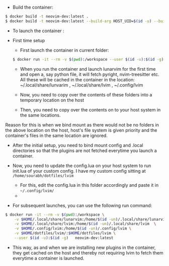 * Build the container:
```bash
$ docker build -t neovim-dev:latest .
$ docker build -t neovim-dev:latest --build-arg HOST_UID=$(id -u) --build-arg HOST_GID=$(id -g) .
```

* To launch the container :

* First time setup
    * First launch the container in current folder:
    ```bash
    $ docker run -it --rm -v $(pwd):/workspace --user $(id -u):$(id -g) neovim-dev:latest
    ```
    * When you run the container and launch lunarvim for the first time and open a, say python file,
    it will fetch pyright, nvim-treesitter etc. All these will be cached in the container in the location:
    ~/.local/share/lunvarim , ~/.local/share/lvim , ~/.config/lvim

    * Now, you need to copy over the contents of these folders into a temporary location on the host

    * Then, you need to copy over the contents on to your host system in the same locations.


Reason for this is when we bind mount as there would not be no folders in the above location on the host, host's file system is given priority and the container's files in the same location are ignored. 

* After the initial setup, you need to bind mount config and .local directories so that the plugins are not fetched everytime you launch a container.

* Now, you need to update the config.lua on your host system to run init.lua of your custom config. I have my custom config sitting at `/home/sourabh/dotfiles/lvim`
    * For this, edit the config.lua in this folder accordingly and paste it in `~/.config/lvim/`
    * 
 


* For subsequent launches, you can use the following run command:
```bash
$ docker run -it --rm -v $(pwd):/workspace \
    -v $HOME/.local/share/lunarvim:/home/$(id -un)/.local/share/lunarvim \
    -v $HOME/.local/share/lvim:/home/$(id -un)/.local/share/lvim  \
    -v $HOME/.config/lvim:/home/$(id -un)/.config/lvim \
    -v $HOME/dotfiles/lvim/:$HOME/dotfiles/lvim \
    --user $(id -u):$(id -g)   neovim-dev:latest

```

* This way, as and when we are installing new plugins in the container, they get cached on the host and thereby not requiring lvim to fetch them everytime a container is launched.
